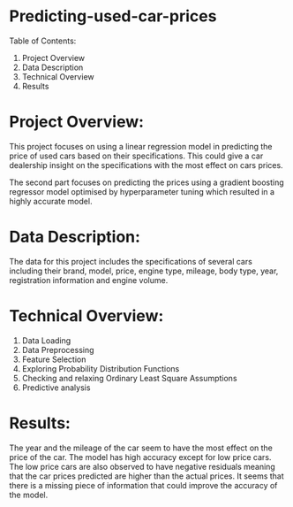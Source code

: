 # Predicting-used-car-prices

Table of Contents:
1. Project Overview
2. Data Description
3. Technical Overview
4. Results

   
# Project Overview:

This project focuses on using a linear regression model in predicting the price of used cars based on their specifications. This could give a car dealership insight on the specifications with the most effect on cars prices. 

The second part focuses on predicting the prices using a gradient boosting regressor model optimised by hyperparameter tuning which resulted in a highly accurate model.

# Data Description:

The data for this project includes the specifications of several cars including their brand, model, price, engine type, mileage, body type, year, registration information and engine volume.

# Technical Overview:

1. Data Loading
2. Data Preprocessing
3. Feature Selection
4. Exploring Probability Distribution Functions
5. Checking and relaxing Ordinary Least Square Assumptions
6. Predictive analysis

# Results:

The year and the mileage of the car seem to have the most effect on the price of the car. The model has high accuracy except for low price cars. The low price cars are also observed to have negative residuals meaning that the car prices predicted are higher than the actual prices. It seems that there is a missing piece of information that could improve the accuracy of the model.

